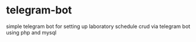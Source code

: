 # telegram-bot
simple telegram bot for setting up laboratory schedule
crud via telegram bot using php and mysql 
